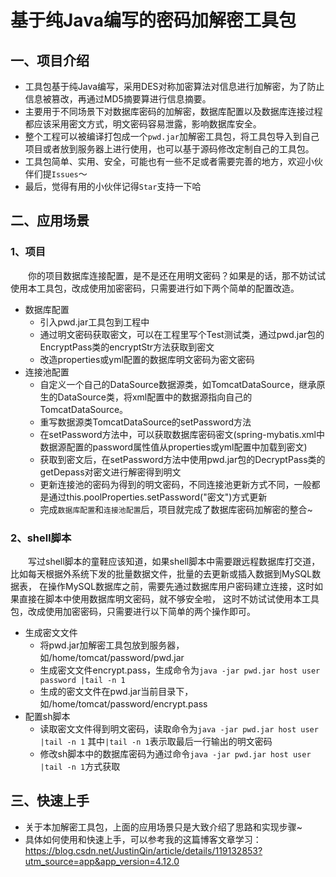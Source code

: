 基于纯Java编写的密码加解密工具包
==
一、项目介绍
--
* 工具包基于纯Java编写，采用DES对称加密算法对信息进行加解密，为了防止信息被篡改，再通过MD5摘要算进行信息摘要。
* 主要用于不同场景下对数据库密码的加解密，数据库配置以及数据库连接过程都应该采用密文方式，明文密码容易泄露，影响数据库安全。
* 整个工程可以被编译打包成一个`pwd.jar`加解密工具包，将工具包导入到自己项目或者放到服务器上进行使用，也可以基于源码修改定制自己的工具包。
* 工具包简单、实用、安全，可能也有一些不足或者需要完善的地方，欢迎小伙伴们提`Issues`～
* 最后，觉得有用的小伙伴记得`Star`支持一下哈

二、应用场景
--
### 1、项目
　　你的项目数据库连接配置，是不是还在用明文密码？如果是的话，那不妨试试使用本工具包，改成使用加密密码，只需要进行如下两个简单的配置改造。

* 数据库配置
    * 引入pwd.jar工具包到工程中
    * 通过明文密码获取密文，可以在工程里写个Test测试类，通过pwd.jar包的EncryptPass类的encryptStr方法获取到密文
    * 改造properties或yml配置的数据库明文密码为密文密码
* 连接池配置
    * 自定义一个自己的DataSource数据源类，如TomcatDataSource，继承原生的DataSource类，将xml配置中的数据源指向自己的TomcatDataSource。
    * 重写数据源类TomcatDataSource的setPassword方法
    * 在setPassword方法中，可以获取数据库密码密文(spring-mybatis.xml中数据源配置的password属性值从properties或yml配置中加载到密文)
    * 获取到密文后，在setPassword方法中使用pwd.jar包的DecryptPass类的getDepass对密文进行解密得到明文
    * 更新连接池的密码为得到的明文密码，不同连接池更新方式不同，一般都是通过this.poolProperties.setPassword("密文")方式更新
    * 完成`数据库配置`和`连接池配置`后，项目就完成了数据库密码加解密的整合~

### 2、shell脚本
　　写过shell脚本的童鞋应该知道，如果shell脚本中需要跟远程数据库打交道，比如每天根据外系统下发的批量数据文件，批量的去更新或插入数据到MySQL数据表，
在操作MySQL数据库之前，需要先通过数据库用户密码建立连接，这时如果直接在脚本中使用数据库明文密码，就不够安全啦， 
这时不妨试试使用本工具包，改成使用加密密码，只需要进行以下简单的两个操作即可。

* 生成密文文件
    * 将pwd.jar加解密工具包放到服务器，如/home/tomcat/password/pwd.jar
    * 生成密文文件encrypt.pass，生成命令为`java -jar pwd.jar host user password |tail -n 1`
    * 生成的密文文件在pwd.jar当前目录下，如/home/tomcat/password/encrypt.pass
* 配置sh脚本
    * 读取密文文件得到明文密码，读取命令为`java -jar pwd.jar host user |tail -n 1` 其中`|tail -n 1`表示取最后一行输出的明文密码
    * 修改sh脚本中的数据库密码为通过命令`java -jar pwd.jar host user |tail -n 1`方式获取

三、快速上手
--
* 关于本加解密工具包，上面的应用场景只是大致介绍了思路和实现步骤~
* 具体如何使用和快速上手，可以参考我的这篇博客文章学习：
https://blog.csdn.net/JustinQin/article/details/119132853?utm_source=app&app_version=4.12.0
